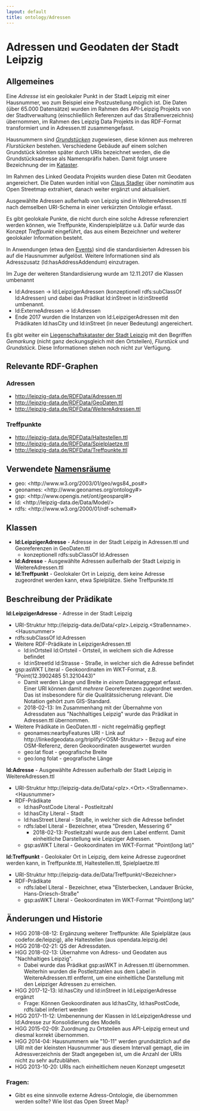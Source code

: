 ```yaml
---
layout: default
title: ontology/Adressen
---
```


<h1>Adressen und Geodaten der Stadt Leipzig</h1>
<h2>Allgemeines</h2>

Eine <em>Adresse</em> ist ein geolokaler Punkt in der Stadt Leipzig mit einer
Hausnummer, wo zum Beispiel eine Postzustellung möglich ist. Die Daten (über
65.000 Datensätze) wurden im Rahmen des API-Leipzig Projekts von der
Stadtverwaltung (einschließlich Referenzen auf das Straßenverzeichnis)
übernommen, im Rahmen des Leipzig Data Projekts in das RDF-Format
transformiert und in Adressen.ttl zusammengefasst.

Hausnummern
sind <a href="http://de.wikipedia.org/wiki/Grundst%C3%BCck"><em>Grundstücken</em></a>
zugewiesen, diese können aus mehreren <em>Flurstücken</em>
bestehen. Verschiedene Gebäude auf einem solchen Grundstück könnten später
durch URIs bezeichnet werden, die die Grundstücksadresse als Namenspräfix
haben. Damit folgt unsere Bezeichnung der
im <a href="http://www.leipzig.de/bauen-und-wohnen/bauen/geodaten-und-karten/">Kataster</a>.

Im Rahmen des Linked Geodata Projekts wurden diese Daten mit Geodaten
angereichert. Die Daten wurden initial
von <a href="http://aksw.org/ClausStadler.html">Claus Stadler</a>
über <em>nominatim</em> aus Open Streetmap extrahiert, danach weiter ergänzt
und aktualisiert.

Ausgewählte Adressen außerhalb von Leipzig sind in WeitereAdressen.ttl nach
demselben URI-Schema in einer verkürzten Ontologie erfasst.

Es gibt geolokale Punkte, die nicht durch eine solche Adresse referenziert
werden können, wie Treffpunkte, Kinderspielplätze u.ä. Dafür wurde das
Konzept <em>Treffpunkt</em> eingeführt, das aus einem Bezeichner und weiterer
geolokaler Information besteht.

In Anwendungen (etwa den <a href="ontology/events/">Events</a>) sind die
standardisierten Adressen bis auf die Hausnummer aufgelöst. Weitere
Informationen sind als Adresszusatz (ld:hasAddressAddendum) einzutragen.

Im Zuge der weiteren Standardisierung wurde am 12.11.2017 die Klassen
umbenannt
<ul>
  <li>ld:Adressen -&gt; ld:LeipzigerAdressen (konzeptionell rdfs:subClassOf
    ld:Adressen) und dabei das Prädikat ld:inStreet in ld:inStreetId
    umbenannt.</li>
  <li>ld:ExterneAdressen -&gt; ld:Adressen</li>
  <li>Ende 2017 wurden die Instanzen von ld:LeipzigerAdressen mit den
    Prädikaten ld:hasCity und ld:inStreet (in neuer Bedeutung)
    angereichert.</li>
</ul>
Es gibt weiter
ein <a href="https://www.leipzig.de/bauen-und-wohnen/bauen/liegenschaftskataster/">Liegenschaftskataster
der Stadt Leipzig</a> mit den Begriffen <em>Gemarkung</em> (nicht ganz
deckungsgleich mit den Ortsteilen), <em>Flurstück</em>
und <em>Grundstück</em>. Diese Informationen stehen noch nicht zur Verfügung.

<h2>Relevante RDF-Graphen</h2>

<h3>Adressen</h3>
<ul>
  <li><a href="http://leipzig-data.de/RDFData/Adressen.ttl">http://leipzig-data.de/RDFData/Adressen.ttl</a></li>
  <li><a href="http://leipzig-data.de/RDFData/GeoDaten.ttl">http://leipzig-data.de/RDFData/GeoDaten.ttl</a></li>
  <li><a href="http://leipzig-data.de/RDFData/WeitereAdressen.ttl">http://leipzig-data.de/RDFData/WeitereAdressen.ttl</a></li>
</ul>
<h3>Treffpunkte</h3>
<ul>
  <li><a href="http://leipzig-data.de/RDFData/Haltestellen.ttl">http://leipzig-data.de/RDFData/Haltestellen.ttl</a></li>
  <li><a href="http://leipzig-data.de/RDFData/Spielplaetze.ttl">http://leipzig-data.de/RDFData/Spielplaetze.ttl</a></li>
  <li><a href="http://leipzig-data.de/RDFData/Treffpunkte.ttl">http://leipzig-data.de/RDFData/Treffpunkte.ttl</a></li>
</ul>
<h2>Verwendete <a href="http://lov.okfn.org">Namensräume</a></h2>
<ul>
  <li>geo: &lt;http://www.w3.org/2003/01/geo/wgs84_pos#&gt;</li>
  <li>geonames: &lt;http://www.geonames.org/ontology#&gt;</li>
  <li>gsp: &lt;http://www.opengis.net/ont/geosparql#&gt;</li>
  <li>ld: &lt;http://leipzig-data.de/Data/Model/&gt;</li>
  <li>rdfs: &lt;http://www.w3.org/2000/01/rdf-schema#&gt;</li>
</ul>
<h2>Klassen</h2>
<ul>
  <li><strong>ld:LeipzigerAdresse</strong> - Adresse in der Stadt Leipzig in
    Adressen.ttl und Georeferenzen in GeoDaten.ttl
    <ul>
      <li>konzeptionell rdfs:subClassOf ld:Adressen</li>
    </ul>
  </li>
  <li><strong>ld:Adresse</strong> - Ausgewählte Adressen außerhalb der Stadt
    Leipzig in WeitereAdressen.ttl</li>
  <li><strong>ld:Treffpunkt</strong> - Geolokaler Ort in Leipzig, dem keine
    Adresse zugeordnet werden kann, etwa Spielplätze. Siehe Treffpunkte.ttl</li>
</ul>
<h2>Beschreibung der Prädikate</h2>
<strong>ld:LeipzigerAdresse</strong> - Adresse in der Stadt Leipzig
<ul>
  <li>URI-Struktur
    http://leipzig-data.de/Data/&lt;plz&gt;.Leipzig.&lt;Straßenname&gt;.&lt;Hausnummer&gt;</li>
  <li>rdfs:subClassOf ld:Adressen</li>
  <li>Weitere RDF-Prädikate in LeipzigerAdressen.ttl
    <ul>
      <li>ld:inOrtsteil ld:Ortsteil - Ortsteil, in welchem sich die Adresse
	befindet</li>
      <li>ld:inStreetId ld:Strasse - Straße, in welcher sich die Adresse
      befindet</li>
    </ul>
  </li>
  <li>gsp:asWKT Literal - Geokoordinaten im WKT-Format, z.B. "Point(12.3902485
    51.3210443)"
    <ul>
      <li>Damit werden Länge und Breite in <em>einem</em> Datenaggregat
	erfasst. Einer URI können damit <em>mehrere</em> Georeferenzen
	zugeordnet werden. Das ist insbesondere für die Qualitätssicherung
	relevant. Die Notation gehört zum GIS-Standard.</li>
      <li>2018-02-13: Im Zusammenhang mit der Übernahme von Adressdaten aus
	"Nachhaltiges Leipzig" wurde das Prädikat in Adressen.ttl
	übernommen.</li>
    </ul>
  </li>
  <li>Weitere Prädikate in GeoDaten.ttl - nicht regelmäßig gepflegt
    <ul>
      <li>geonames:nearbyFeatures URI - Link auf
	http://linkedgeodata.org/triplify/&lt;OSM-Struktur&gt; - Bezug auf
	eine OSM-Referenz, deren Geokoordinaten ausgewertet wurden</li>
      <li>geo:lat float - geografische Breite</li>
      <li>geo:long folat - geografische Länge</li>
    </ul>
  </li>
</ul>
<strong>ld:Adresse</strong> - Ausgewählte Adressen außerhalb der Stadt Leipzig
in WeitereAdressen.ttl
<ul>
  <li>URI-Struktur
  http://leipzig-data.de/Data/&lt;plz&gt;.&lt;Ort&gt;.&lt;Straßenname&gt;.&lt;Hausnummer&gt;</li>
  <li>RDF-Prädikate
    <ul>
      <li>ld:hasPostCode Literal - Postleitzahl</li>
      <li>ld:hasCity Literal - Stadt</li>
      <li>ld:hasStreet Literal - Straße, in welcher sich die Adresse
	befindet</li>
      <li>rdfs:label Literal - Bezeichner, etwa "Dresden, Messering 6"
	<ul>
 	  <li>2018-02-13: Postleitzahl wurde aus dem Label entfernt. Damit
 	    einheitliche Darstellung wie Leipziger Adressen.</li>
	</ul>
      </li>
      <li>gsp:asWKT Literal - Geokoordinaten im WKT-Format "Point(long
	lat)"</li>
    </ul>
  </li>
</ul>
<strong>ld:Treffpunkt</strong> - Geolokaler Ort in Leipzig, dem keine Adresse
zugeordnet werden kann, in Treffpunkte.ttl, Haltestellen.ttl, Spielplaetze.ttl
<ul>
  <li>URI-Struktur
  http://leipzig-data.de/Data/Treffpunkt/&lt;Bezeichner&gt;</li>
  <li>RDF-Prädikate
    <ul>
      <li>rdfs:label Literal - Bezeichner, etwa "Elsterbecken, Landauer
	Brücke, Hans-Driesch-Straße"</li>
      <li>gsp:asWKT Literal - Geokoordinaten im WKT-Format "Point(long
	lat)"</li>
    </ul>
  </li>
</ul>
<h2>Änderungen und Historie</h2>
<ul>
  <li>HGG 2018-08-12: Ergänzung weiterer Treffpunkte: Alle Spielplätze (aus
    codefor.de/leipzig), alle Haltestellen (aus opendata.leipzig.de)</li>
  <li>HGG 2018-02-21: QS der Adressdaten.</li>
  <li>HGG 2018-02-13: Übernahme von Adress- und Geodaten aus "Nachhaltiges
    Leipzig".
    <ul>
      <li>Dabei wurde das Prädikat gsp:asWKT in Adressen.ttl
	übernommen. Weiterhin wurden die Postleitzahlen aus dem Label in
	WeitereAdressen.ttl entfernt, um eine einheitliche Darstellung mit den
	Leipziger Adressen zu erreichen.</li>
    </ul>
  </li>
  <li>HGG 2017-12-13: ld:hasCity und ld:inStreet in ld:LeipzigerAdresse
    ergänzt
    <ul>
      <li>Frage: Können Geokoordinaten aus ld:hasCity, ld:hasPostCode,
	rdfs:label inferiert werden</li>
    </ul>
  </li>
  <li>HGG 2017-11-12: Umbenennung der Klassen in ld:LeipzigerAdresse und
    ld:Adresse zur Konsolidierung des Modells</li>
  <li>HGG 2015-02-09: Zuordnung zu Ortsteilen aus API-Leipzig erneut und
    diesmal korrekt übernommen.</li>
  <li>HGG 2014-04: Hausnummern wie "10-11" werden grundsätzlich auf die URI
    mit der kleinsten Hausnummer aus diesem Intervall gemapt, die im
    Adressverzeichnis der Stadt angegeben ist, um die Anzahl der URIs nicht zu
    sehr aufzublähen.</li>
  <li>HGG 2013-10-20: URIs nach einheitlichem neuen Konzept umgesetzt</li>
</ul>
<h3>Fragen:</h3>
<ul>
  <li>Gibt es eine sinnvolle externe Adress-Ontologie, die übernommen werden
    sollte? Wie löst das Open Street Map?</li>
</ul>

